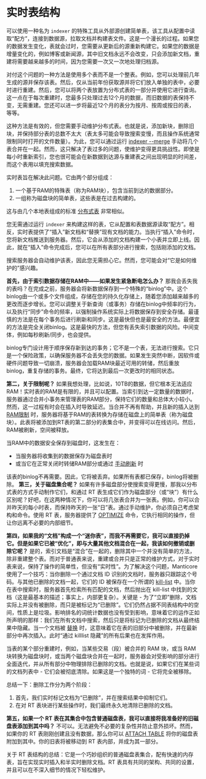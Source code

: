 # 实时表结构

可以使用一种名为 `indexer` 的特殊工具从外部源创建简单表，该工具从配置中读取“配方”，连接到数据源，拉取文档并构建表文件。这是一个漫长的过程。如果您的数据发生变化，表就会过时，您需要从更新后的源重新构建它。如果您的数据是增量变化的，例如博客或新闻源，其中旧文档永远不会改变，只会添加新文档，重建将需要越来越多的时间，因为您需要一次又一次地处理归档源。

对付这个问题的一种方法是使用多个表而不是一个整表。例如，您可以处理前几年生成的源并保存该表。然后，仅从当前年份获取源并将它们放入单独的表中，必要时进行重建。然后，您可以将两个表放置为分布式表的一部分并使用它进行查询。这一点在于每次重建时，您最多只处理过去12个月的数据，而旧数据的表保持不变，无需重建。您还可以进一步将最近12个月的表分为按月、按周或按日的表，等等。

这种方法是有效的，但您需要手动维护分布式表。也就是说，添加新块，删除旧块，并保持部分表的总数不太大（表太多可能会导致搜索变慢，而且操作系统通常限制同时打开的文件数量）。为此，您可以通过运行 [indexer --merge](../Data_creation_and_modification/Adding_data_from_external_storages/Adding_data_to_tables/Merging_tables.md) 手动将几个表合并在一起。然而，这只解决了表过多的问题，使维护变得更具挑战性。即使是每小时重新索引，您也很可能会在新数据到达源与重建表之间出现明显的时间差，而这个表用以填充搜索数据。

实时表旨在解决此问题。它由两个部分组成：

1. 一个基于RAM的特殊表（称为RAM块），包含当前到达的数据部分。
2. 一组称为磁盘块的简单表，这些表是在过去构建的。

这与由几个本地表组成的标准 [分布式表](../Creating_a_table/Creating_a_distributed_table/Creating_a_distributed_table.md) 非常相似。

您无需通过运行 `indexer` 来构建这样的表，它从配置和表数据源读取“配方”。相反，实时表提供了“插入”新文档和“替换”现有文档的能力。当执行“插入”命令时，您将新文档推送到服务器。然后，它会从添加的文档构建一个小表并立即上线。因此，就在“插入”命令完成后，您可以在所有表部分进行搜索，包括刚添加的文档。

搜索服务器会自动维护该表，因此您无需担心它。然而，您可能会对“它是如何维护的”感兴趣。

**首先，由于索引数据存储在RAM中——如果发生紧急断电怎么办？** 那我会丢失我的表吗？在完成之前，服务器会将新数据保存到一个特殊的“binlog”中。这个binlog由一个或多个文件组成，存储在您的持久化存储上，随着您添加越来越多的更改而逐步增长。您可以调整关于新查询（或事务）存储在binlog中频率的行为，以及执行“同步”命令的频率，以强制操作系统实际上将数据保存到安全存储。最谨慎的方法是在每个事务后进行刷新和同步。这是最快但也是最安全的方法。最便宜的方法是完全关闭binlog。这是最快的方法，但您有丢失索引数据的风险。中间变体，例如每秒刷新/同步，也会提供。

binlog专门设计用于顺序保存新到达的事务；它不是一个表，无法进行搜索。它只是一个保险政策，以确保服务器不会丢失您的数据。如果发生突然中断，因软件或硬件问题导致一切崩溃，服务器会加载RAM块最近可用的转储，然后重放binlog，重复存储的事务。最终，它将达到最后一次更改时的相同状态。

**第二，关于限制呢？** 如果我想处理，比如说，10TB的数据，但它根本无法适应RAM！实时表的RAM是有限的，并且可以配置。当索引到达一定数量的数据时，服务器通过合并小事务来管理表的RAM部分，保持它们的数量和总体大小较小。然而，这一过程有时会在插入时导致延迟。当合并不再有帮助，并且新的插入达到 [RAM限制](../Creating_a_table/Local_tables/Plain_and_real-time_table_settings.md#rt_mem_limit) 时，服务器将基于RAM的表转换为存储在磁盘上的简单表（称为磁盘块）。此表将被添加到RT表的第二部分的表集合中，并变得可以在线访问。然后，RAM被刷新，空间被释放。

当RAM中的数据安全保存到磁盘时，这发生在：

* 当服务器将收集到的数据保存为磁盘表时
* 或当它在正常关闭时转储RAM部分或通过 [手动刷新](../Securing_and_compacting_a_table/Flushing_RAM_chunk_to_disk.md#FLUSH-TABLE) 时

该表的binlog不再需要。因此，它将被丢弃。如果所有表都已保存，binlog将被删除。
**第三，关于磁盘集合呢？**  如果有许多磁盘部分使搜索变得更慢，那我以分布式表的方式手动制作它们，和通过 RT 表生成它们作为磁盘部分（或“块”）有什么区别呢？好吧，在这两种情况下，你可以将几张表合并为一张表。例如，你可以合并昨天的每小时表，而保持昨天的一张“日”表。通过手动维护，你必须自己考虑架构和命令。使用 RT 表，服务器提供了 [OPTIMIZE](../Securing_and_compacting_a_table/Compacting_a_table.md#OPTIMIZE-TABLE) 命令，它执行相同的操作，但让你远离不必要的内部细节。

**第四，如果我的“文档”构成一个“迷你表”，而我不再需要它，我可以直接扔掉它。但是如果它已被“优化”，即与大量其他文档混合在一起，我该如何撤销或删除它呢？** 是的，索引文档是“混合”在一起的，删除其中一个并没有简单的方法，除非重建整个表。而对于普通表来说，重建或合并只是正常的维护方式，对于实时表来说，保持了操作的简单性，但没有“实时性”。为了解决这个问题，Manticore 使用了一个技巧：当你删除一个通过文档 ID 识别的文档时，服务器只跟踪这个号码。与其他已删除的文档一起，它们的 ID 被保存在一个所谓的 [kill-list](../Data_creation_and_modification/Adding_data_from_external_storages/Adding_data_to_tables/Killlist_in_plain_tables.md#Table-kill-list) 中。当你在表中搜索时，服务器首先检索所有匹配的文档，然后抛出在 kill-list 中找到的文档（这是最基本的描述；事实上，内部更复杂）。关键是 - 为了“立即”删除，文档实际上并没有被删除，而只是被标记为“已删除”。它们仍然占据不同表结构中的空间，性质上是垃圾。影响排名的词统计数据也没有受到影响，意味着它的运作正如所声明的那样：我们在所有文档中搜索，然后只是将标记为已删除的文档从最终结果中隐藏。当一个文档被 [替换](../Data_creation_and_modification/Updating_documents/REPLACE.md) 时，这意味着它在表的旧部分中被删除，并在最新部分中再次插入。此时“通过 killlist 隐藏”的所有后果也在发挥作用。

当表的某个部分重建时，例如，当某些交易（段）被合并的 RAM 块，或当 RAM 块转换为磁盘块时，或当两个磁盘块合并在一起时，服务器会对受影响的部分进行全面迭代，并从所有部分中物理排除已删除的文档。也就是说，如果它们在某些词的文档列表中 - 它们会被彻底清除。如果这是一个独特的词 - 它将完全被移除。

总结一下：删除工作分为两个阶段：
1. 首先，我们实时标记文档为“已删除”，并在搜索结果中抑制它们。
2. 在对 RT 表块进行某些操作时，我们最终永久地清除已删除的文档。

**第五，如果一个 RT 表在其集合中包含普通磁盘表，我可以直接将我准备好的旧磁盘表添加到其中吗？** 不可以。无法避免不必要的复杂性并防止意外损坏。然而，如果你的 RT 表刚刚创建且没有数据，那么你可以 [ATTACH TABLE](../Data_creation_and_modification/Adding_data_from_external_storages/Adding_data_to_tables/Attaching_one_table_to_another.md) 将你的磁盘表附加到其中。你的旧表将被移动到 RT 表内部，并成为其一部分。

关于 RT 表结构的总结：它是一个巧妙组织的普通磁盘表集合，配有快速的内存表，旨在实现实时插入和半实时删除文档。RT 表具有共同的架构、共同的设置，并且可以在不深入细节的情况下轻松维护。
<!-- proofread -->

